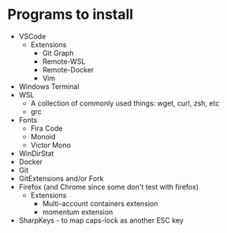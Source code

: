 # Programs to install

* VSCode
  * Extensions
    * Git Graph
    * Remote-WSL
    * Remote-Docker
    * Vim
* Windows Terminal
* WSL
  * A collection of commonly used things: wget, curl, zsh, etc
  * grc
* Fonts
  * Fira Code
  * Monoid
  * Victor Mono
* WinDirStat
* Docker
* Git
* GitExtensions and/or Fork
* Firefox (and Chrome since some don't test with firefox)
  * Extensions 
    * Multi-account containers extension
    * momentum extension
* SharpKeys - to map caps-lock as another ESC key
